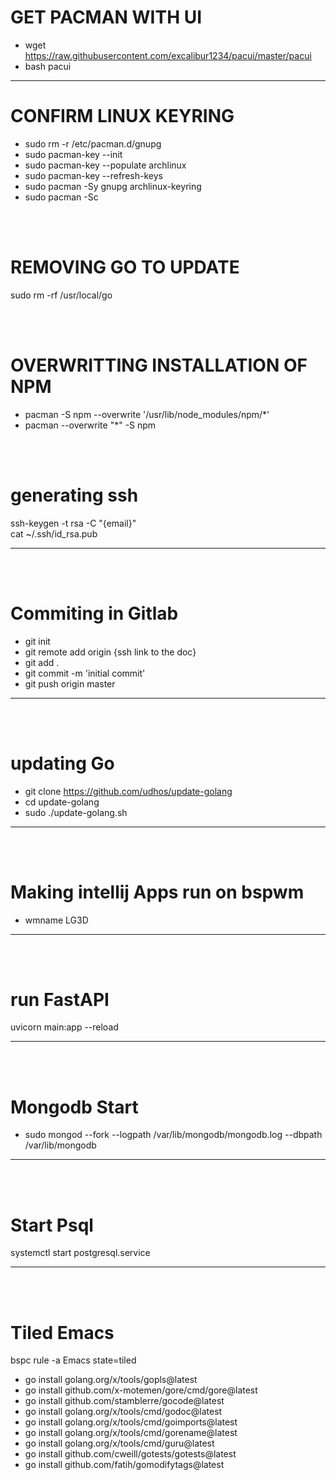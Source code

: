 # GET PACMAN WITH UI
- wget https://raw.githubusercontent.com/excalibur1234/pacui/master/pacui
- bash pacui

<hr/>

# CONFIRM LINUX KEYRING
- sudo rm -r /etc/pacman.d/gnupg
- sudo pacman-key --init
- sudo pacman-key --populate archlinux 
- sudo pacman-key --refresh-keys
- sudo pacman -Sy gnupg archlinux-keyring 
- sudo pacman -Sc

<br>
<br>

# REMOVING GO TO UPDATE

sudo rm -rf /usr/local/go

<br>
<br>

# OVERWRITTING INSTALLATION OF NPM
- pacman -S npm --overwrite '/usr/lib/node_modules/npm/*'
- pacman --overwrite "*" -S npm 

<br>
<br>

# generating ssh

ssh-keygen -t rsa -C "{email}"
<br>
cat ~/.ssh/id_rsa.pub 
<hr />

<br>
<br>

# Commiting in Gitlab

- git init
- git remote add origin {ssh link to the doc}
- git add .
- git commit -m 'initial commit'
- git push origin master
<hr />
<br>
<br>

# updating Go

- git clone https://github.com/udhos/update-golang
- cd update-golang
- sudo ./update-golang.sh
<hr />
<br>
<br>

# Making intellij Apps run on bspwm
- wmname LG3D
<hr />
<br>
<br>

# run FastAPI
uvicorn main:app --reload 
<hr />
<br>
<br>

# Mongodb Start
- sudo mongod --fork --logpath /var/lib/mongodb/mongodb.log --dbpath /var/lib/mongodb
<hr />
<br>
<br>

# Start Psql
systemctl start postgresql.service 
<hr />
<br>
<br>

# Tiled Emacs
bspc rule -a Emacs state=tiled
- go install golang.org/x/tools/gopls@latest
- go install github.com/x-motemen/gore/cmd/gore@latest
- go install github.com/stamblerre/gocode@latest
- go install golang.org/x/tools/cmd/godoc@latest
- go install golang.org/x/tools/cmd/goimports@latest
- go install golang.org/x/tools/cmd/gorename@latest
- go install golang.org/x/tools/cmd/guru@latest
- go install github.com/cweill/gotests/gotests@latest
- go install github.com/fatih/gomodifytags@latest
